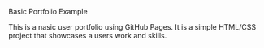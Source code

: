 
Basic Portfolio Example

This is a nasic user portfolio using GitHub Pages. It is a simple HTML/CSS project that showcases a users work and skills.
